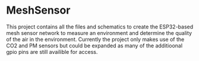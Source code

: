 # MeshSensor
This project contains all the files and schematics to create the ESP32-based mesh sensor network to measure an environment and determine the quality of the air in the environment. Currently the project only makes use of the CO2 and PM sensors but could be expanded as many of the additioonal gpio pins are still availible for access.
